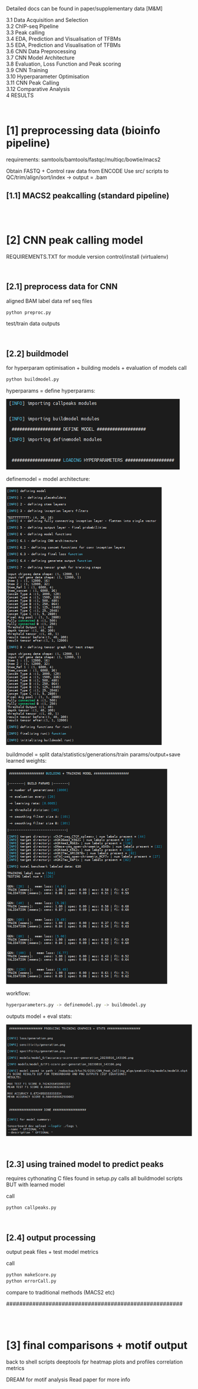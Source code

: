 Detailed docs can be found in paper/supplementary data [M&M]

3.1	Data Acquisition and Selection<br>
3.2	ChIP-seq Pipeline <br>
3.3	Peak calling<br>
3.4	EDA, Prediction and Visualisation of TFBMs<br>
3.5	EDA, Prediction and Visualisation of TFBMs<br>
3.6	CNN Data Preprocessing<br>
3.7	CNN Model Architecture<br>
3.8	Evaluation, Loss Function and Peak scoring<br>
3.9	CNN Training<br>
3.10 Hyperparameter Optimisation<br>
3.11 CNN Peak Calling<br>
3.12 Comparative Analysis<br>
4 RESULTS<br>

<br>

# [1] preprocessing data (bioinfo pipeline)

requirements: samtools/bamtools/fastqc/multiqc/bowtie/macs2

Obtain FASTQ + Control raw data from ENCODE
Use src/ scripts to QC/trim/align/sort/index -> output = .bam

## [1.1] MACS2 peakcalling (standard pipeline)

<br>
<br>

# [2] CNN peak calling model

REQUIREMENTS.TXT for module version control/install (virtualenv)

<br>

## [2.1] preprocess data for CNN

aligned BAM
label data
ref seq files

```sh
python preproc.py
```

test/train data outputs

<br>

## [2.2] buildmodel

for hyperparam optimisation + building models + evaluation of models
call
```sh
python buildmodel.py
```
hyperparams = define hyperparams:

<p align="left">
    <img src="pics/defineHP.png">
</p>

definemodel = model architecture:

<p align="left">
    <img src="pics/definemodel.png">
</p>

buildmodel = split data/statistics/generations/train params/output+save learned weights:

<p align="left">
    <img src="pics/buildmodel.png">
</p>


workflow:
```sh
hyperparameters.py -> definemodel.py -> buildmodel.py
```
outputs model + eval stats:

<p align="left">
    <img src="pics/modeloutput_evals.png">
</p>

<br>

## [2.3] using trained model to predict peaks

requires cythonating C files found in setup.py 
calls all buildmodel scripts BUT with learned model

call
```sh
python callpeaks.py
```

<br>

## [2.4] output processing

output peak files + test model metrics

call
```sh
python makeScore.py
python errorCall.py
```
compare to traditional methods (MACS2 etc)

######################################################

<br>
<br>

# [3] final comparisons + motif output

back to shell scripts
deeptools fpr heatmap plots and profiles
correlation metrics

DREAM for motif analysis
Read paper for more info

<br>
